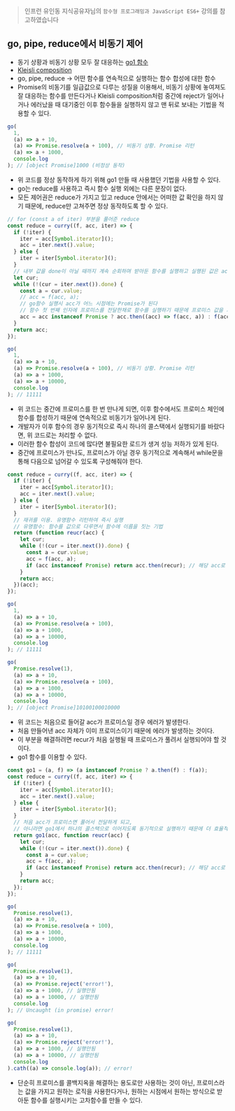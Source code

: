> 인프런 유인동 지식공유자님의 `함수형 프로그래밍과 JavaScript ES6+` 강의를 참고하였습니다

## go, pipe, reduce에서 비동기 제어

- 동기 상황과 비동기 상황 모두 잘 대응하는 [go1 함수](https://github.com/siaBaek/TIL/blob/main/frontend/javascript/%EB%B9%84%EB%8F%99%EA%B8%B0/callback%EA%B3%BC_Promise%EC%9D%98_%EC%B0%A8%EC%9D%B4.md)
- [Kleisli composition](https://github.com/siaBaek/TIL/blob/main/frontend/javascript/%EB%B9%84%EB%8F%99%EA%B8%B0/callback%EA%B3%BC_Promise%EC%9D%98_%EC%B0%A8%EC%9D%B4.md)
- go, pipe, reduce -> 어떤 함수를 연속적으로 실행하는 함수 합성에 대한 함수
- Promise의 비동기를 일급값으로 다루는 성질을 이용해서, 비동기 상황에 놓여져도 잘 대응하는 함수를 만든다거나 Kleisli composition처럼 중간에 reject가 일어나거나 에러났을 때 대기중인 이후 함수들을 실행하지 않고 맨 뒤로 보내는 기법을 적용할 수 있다.

```javascript
go(
  1,
  (a) => a + 10,
  (a) => Promise.resolve(a + 100), // 비동기 상황. Promise 리턴
  (a) => a + 1000,
  console.log
); // [object Promise]1000 (비정상 동작)
```

- 위 코드를 정상 동작하게 하기 위해 go1 만들 때 사용했던 기법을 사용할 수 있다.
- go는 reduce를 사용하고 즉시 함수 실행 외에는 다른 문장이 없다.
- 모든 제어권은 reduce가 가지고 있고 reduce 안에서는 어떠한 값 확인을 하지 않기 때문에, reduce만 고쳐주면 정상 동작하도록 할 수 있다.

```javascript
// for (const a of iter) 부분을 풀어준 reduce
const reduce = curry((f, acc, iter) => {
  if (!iter) {
    iter = acc[Symbol.iterator]();
    acc = iter.next().value;
  } else {
    iter = iter[Symbol.iterator]();
  }
  // 내부 값을 done이 아닐 때까지 계속 순회하며 받아둔 함수를 실행하고 실행된 값은 acc가 되는 형태
  let cur;
  while (!(cur = iter.next()).done) {
    const a = cur.value;
    // acc = f(acc, a);
    // go함수 실행시 acc가 어느 시점에는 Promise가 된다
    // 함수 첫 번째 인자에 프로미스를 전달한채로 함수를 실행하기 때문에 프로미스 값을 기다려서 만들어진 값으로 변환해주어야 연속적으로 실행이 가능해진다
    acc = acc instanceof Promise ? acc.then((acc) => f(acc, a)) : f(acc, a);
  }
  return acc;
});

go(
  1,
  (a) => a + 10,
  (a) => Promise.resolve(a + 100), // 비동기 상황. Promise 리턴
  (a) => a + 1000,
  (a) => a + 10000,
  console.log
); // 11111
```

- 위 코드는 중간에 프로미스를 한 번 만나게 되면, 이후 함수에서도 프로미스 체인에 함수를 합성하기 때문에 연속적으로 비동기가 일어나게 된다.
- 개발자가 이후 함수의 경우 동기적으로 즉시 하나의 콜스택에서 실행되기를 바랐다면, 위 코드로는 처리할 수 없다.
- 이러한 함수 합성이 코드에 많다면 불필요한 로드가 생겨 성능 저하가 있게 된다.
- 중간에 프로미스가 만나도, 프로미스가 아닐 경우 동기적으로 계속해서 while문을 통해 다음으로 넘어갈 수 있도록 구성해줘야 한다.

```javascript
const reduce = curry((f, acc, iter) => {
  if (!iter) {
    iter = acc[Symbol.iterator]();
    acc = iter.next().value;
  } else {
    iter = iter[Symbol.iterator]();
  }
  // 재귀를 이용. 유명함수 리턴하여 즉시 실행
  // 유명함수: 함수를 값으로 다루면서 함수에 이름을 짓는 기법
  return (function reucr(acc) {
    let cur;
    while (!(cur = iter.next()).done) {
      const a = cur.value;
      acc = f(acc, a);
      if (acc instanceof Promise) return acc.then(recur); // 해당 acc로 변경되어 recur 실행
    }
    return acc;
  })(acc);
});

go(
  1,
  (a) => a + 10,
  (a) => Promise.resolve(a + 100),
  (a) => a + 1000,
  (a) => a + 10000,
  console.log
); // 11111

go(
  Promise.resolve(1),
  (a) => a + 10,
  (a) => Promise.resolve(a + 100),
  (a) => a + 1000,
  (a) => a + 10000,
  console.log
); // [object Promise]10100100010000
```

- 위 코드는 처음으로 들어갈 acc가 프로미스일 경우 에러가 발생한다.
- 처음 만들어낸 acc 자체가 이미 프로미스이기 때문에 에러가 발생하는 것이다.
- 이 부분을 해결하려면 recur가 처음 실행될 때 프로미스가 풀려서 실행되어야 할 것이다.
- go1 함수를 이용할 수 있다.

```javascript
const go1 = (a, f) => (a instanceof Promise ? a.then(f) : f(a));
const reduce = curry((f, acc, iter) => {
  if (!iter) {
    iter = acc[Symbol.iterator]();
    acc = iter.next().value;
  } else {
    iter = iter[Symbol.iterator]();
  }
  // 처음 acc가 프로미스면 풀어서 전달하게 되고,
  // 아니라면 go1에서 하나의 콜스택으로 이어지도록 동기적으로 실행하기 때문에 더 효율적
  return go1(acc, function reucr(acc) {
    let cur;
    while (!(cur = iter.next()).done) {
      const a = cur.value;
      acc = f(acc, a);
      if (acc instanceof Promise) return acc.then(recur); // 해당 acc로 변경되어 recur 실행
    }
    return acc;
  });
});

go(
  Promise.resolve(1),
  (a) => a + 10,
  (a) => Promise.resolve(a + 100),
  (a) => a + 1000,
  (a) => a + 10000,
  console.log
); // 11111

go(
  Promise.resolve(1),
  (a) => a + 10,
  (a) => Promise.reject('error!'),
  (a) => a + 1000, // 실행안됨
  (a) => a + 10000, // 실행안됨
  console.log
); // Uncaught (in promise) error!

go(
  Promise.resolve(1),
  (a) => a + 10,
  (a) => Promise.reject('error!'),
  (a) => a + 1000, // 실행안됨
  (a) => a + 10000, // 실행안됨
  console.log
).cath((a) => console.log(a)); // error!
```

- 단순히 프로미스를 콜백지옥을 해결하는 용도로만 사용하는 것이 아닌, 프로미스라는 값을 가지고 원하는 로직을 사용한다거나, 원하는 시점에서 원하는 방식으로 받아둔 함수를 실행시키는 고차함수를 만들 수 있다.
